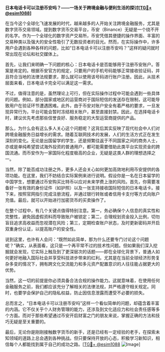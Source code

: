 **日本电话卡可以注册币安吗？——一场关于跨境金融与便利生活的探讨[[TG💪+ @esim1088](https://t.me/s/esim1088)]**

在当今这个全球化飞速发展的时代，越来越多的人开始关注跨境金融服务，尤其是数字货币交易领域。提到数字货币交易平台，币安（Binance）无疑是一个绕不开的名字。作为一个全球化的数字资产交易所，币安凭借其便捷的操作界面、丰富的交易种类以及强大的安全性吸引了无数投资者的目光。然而，在实际操作中，许多用户会遇到各种各样的问题，比如“日本电话卡可以注册币安吗？”这样的疑问就时常出现在论坛和社交媒体上。

首先，让我们来明确一下问题的核心：日本电话卡是否能够用于注册币安账户。答案是肯定的。根据币安官方的规定，只要用户的手机号码能够正常接收验证码，并且符合当地的法律法规要求，那么就可以使用该号码进行账户注册。因此，从技术层面来看，日本电话卡完全可以满足这一需求。

不过，值得注意的是，虽然理论上可行，但在实际操作过程中可能会遇到一些具体的问题。例如，部分国家或地区的运营商对于国际短信的发送存在限制，这可能导致用户在验证环节遭遇困难。此外，由于币安对账户安全有着严格的要求，一旦发现异常行为，平台可能会暂时冻结相关账户，甚至直接封禁。因此，在选择电话卡时，建议优先考虑那些信誉良好、服务稳定的大型运营商提供的产品。

那么，为什么会有这么多人关心这个问题呢？这背后其实反映了现代社会中人们对跨境金融服务日益增长的需求。随着互联网技术的发展，人们的生活方式正在发生深刻的变化。无论是出国留学的学生，还是频繁往返于不同国家之间的商务人士，亦或是单纯希望尝试海外投资的普通用户，都可能需要借助此类平台实现资金的跨国流通。而币安作为一家国际化程度极高的企业，无疑是这类人群的理想选择之一。

当然，除了能否成功注册之外，更多人还会关心如何更加高效地利用币安提供的各项功能。在这里，我们不妨结合实际案例来进行说明。假设你是一名在日本留学的中国学生，想要通过币安购买比特币以应对未来学费上涨的风险。首先，你需要准备好一张有效的身份证件（如护照）以及一张支持接收国际短信的日本电话卡。接下来，按照官网指引完成注册流程，并通过银行转账或者信用卡支付等方式向账户充值。最后，就可以开始进行加密货币的买卖操作了。

在整个过程中，有几个关键点值得特别注意。第一，务必确保个人信息的真实性和完整性，避免因虚假资料而导致账户被锁定；第二，合理规划资金投入比例，切勿盲目追求高收益而忽视潜在风险；第三，定期检查账户状态，及时更新密码并开启双重身份认证，以提高账户的安全性。

说到这里，也许有人会问：“既然如此简单，那为什么还要专门讨论这个问题呢？”确实，从表面看，这只是一个再平常不过的技术性问题。但如果我们深入挖掘就会发现，它实际上触及到了更深层次的话题——即在全球化背景下，普通人如何更好地融入国际社会并享受科技进步带来的红利。尤其是在当前全球经济形势复杂多变的情况下，拥有跨文化交流能力和多元资产配置意识的人往往能占据更大的优势。

当然，这一切的前提是你必须具备合法合规的操作能力。这就意味着，在使用任何金融服务之前，我们都应该充分了解相关的法律法规，并严格遵守相关规定。同时，也要学会保护自己的隐私权益，防止因信息泄露而遭受不必要的损失。

总而言之，“日本电话卡可以注册币安吗”这样一个看似简单的问题，却蕴含着丰富的内涵。它不仅关乎个人财务管理的能力，还涉及到文化适应力和社会责任感等多个方面。而对于那些希望通过币安开启财富之门的朋友来说，掌握正确的方法和技巧无疑是至关重要的。

最后，无论你是刚刚接触数字货币的新手，还是已经有一定经验的老手，在探索未知领域的道路上总会遇到各种挑战。但只要保持开放的心态，积极学习新知识，相信每个人都能找到属于自己的成功之路。[[TG💪+ @esim1088](https://t.me/s/esim1088) ![Image](https://i.postimg.cc/4NQfJmqS/Snipaste-2025-05-13-00-14-12.png)]